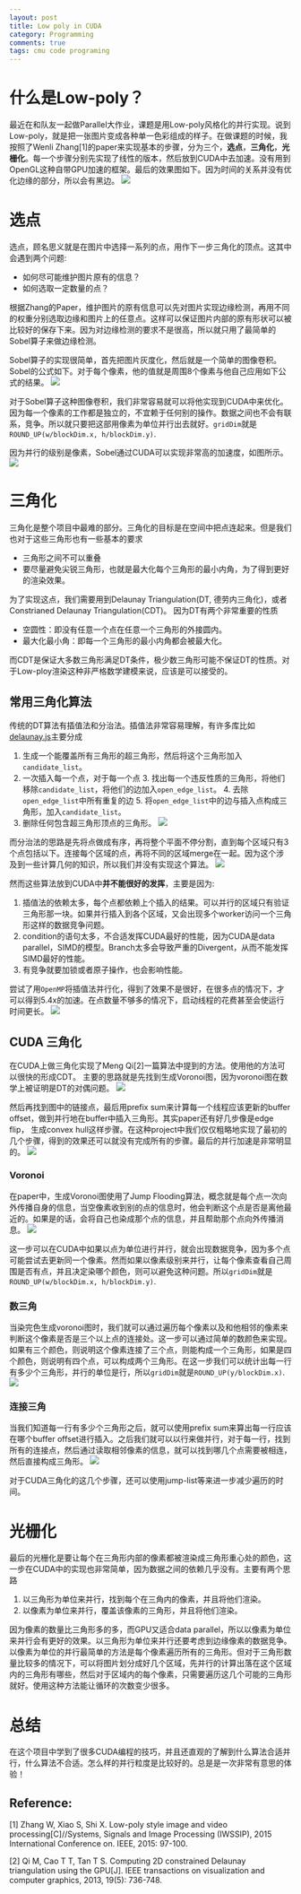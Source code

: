 ```yaml
---
layout: post
title: Low poly in CUDA
category: Programming
comments: true
tags: cmu code programing
---
```

# 什么是Low-poly？
最近在和队友一起做Parallel大作业，课题是用Low-poly风格化的并行实现。说到Low-poly，就是把一张图片变成各种单一色彩组成的样子。在做课题的时候，我按照了Wenli Zhang[1]的paper来实现基本的步骤，分为三个，**选点**，**三角化**，**光栅化**。每一个步骤分别先实现了线性的版本，然后放到CUDA中去加速。没有用到OpenGL这种自带GPU加速的框架。最后的效果图如下。因为时间的关系并没有优化边缘的部分，所以会有黑边。
![]({{BASE_PATH}}/images/low_poly/result.png)
# 选点
选点，顾名思义就是在图片中选择一系列的点，用作下一步三角化的顶点。这其中会遇到两个问题:

* 如何尽可能维护图片原有的信息？
* 如何选取一定数量的点？

根据Zhang的Paper，维护图片的原有信息可以先对图片实现边缘检测，再用不同的权重分别选取边缘和图片上的任意点。这样可以保证图片内部的原有形状可以被比较好的保存下来。因为对边缘检测的要求不是很高，所以就只用了最简单的Sobel算子来做边缘检测。

Sobel算子的实现很简单，首先把图片灰度化，然后就是一个简单的图像卷积。Sobel的公式如下。对于每个像素，他的值就是周围8个像素与他自己应用如下公式的结果。
![]({{BASE_PATH}}/images/low_poly/soble.png)

对于Sobel算子这种图像卷积，我们非常容易就可以将他实现到CUDA中来优化。因为每一个像素的工作都是独立的，不宜赖于任何别的操作。数据之间也不会有联系，竞争。所以就只要把这部用像素为单位并行出去就好。`gridDim`就是`ROUND_UP(w/blockDim.x, h/blockDim.y)`.

因为并行的级别是像素，Sobel通过CUDA可以实现非常高的加速度，如图所示。
![]({{BASE_PATH}}/images/low_poly/soble_result.png)


# 三角化
三角化是整个项目中最难的部分。三角化的目标是在空间中把点连起来。但是我们也对于这些三角形也有一些基本的要求

* 三角形之间不可以重叠
* 要尽量避免尖锐三角形，也就是最大化每个三角形的最小内角，为了得到更好的渲染效果。

为了实现这点，我们需要用到Delaunay Triangulation(DT, 德劳内三角化)，或者 Constrianed Delaunay Triangulation(CDT)。 因为DT有两个非常重要的性质

* 空圆性：即没有任意一个点在任意一个三角形的外接圆内。
* 最大化最小角：即每一个三角形的最小内角都会被最大化。

而CDT是保证大多数三角形满足DT条件，极少数三角形可能不保证DT的性质。对于Low-ploy渲染这种非严格数学建模来说，应该是可以接受的。

## 常用三角化算法
传统的DT算法有插值法和分治法。插值法非常容易理解，有许多库比如[delaunay.js](https://github.com/ironwallaby/delaunay)主要分成

1. 生成一个能覆盖所有三角形的超三角形，然后将这个三角形加入`candidate_list`。
2. 一次插入每一个点，对于每一个点
	3. 找出每一个违反性质的三角形，将他们移除`candidate_list`，将他们的边加入`open_edge_list`。
	4. 去除`open_edge_list`中所有重复的边
	5. 将`open_edge_list`中的边与插入点构成三角形，加入`candidate_list`。
6. 删除任何包含超三角形顶点的三角形。
![]({{BASE_PATH}}/images/low_poly/insertion.png)


而分治法的思路是先将点做成有序，再将整个平面不停分割，直到每个区域只有3个点包括以下。连接每个区域的点，再将不同的区域merge在一起。因为这个涉及到一些计算几何的知识，所以我们并没有实现这个算法。
![]({{BASE_PATH}}/images/low_poly/merge.png)


然而这些算法放到CUDA中**并不能很好的发挥**，主要是因为:

1. 插值法的依赖太多，每个点都依赖上个插入的结果。可以并行的区域只有验证三角形那一块。如果并行插入到各个区域，又会出现多个worker访问一个三角形这样的数据竞争问题。
2. condition的语句太多，不合适发挥CUDA最好的性能，因为CUDA是data parallel，SIMD的模型。Branch太多会导致严重的Divergent，从而不能发挥SIMD最好的性能。
3. 有竞争就要加锁或者原子操作，也会影响性能。

尝试了用`OpenMP`将插值法并行化，得到了效果不是很好，在很多点的情况下，才可以得到5.4x的加速。在点数量不够多的情况下，启动线程的花费甚至会使运行时间更长。
![]({{BASE_PATH}}/images/low_poly/openmp.png)


## CUDA 三角化
在CUDA上做三角化实现了Meng Qi[2]一篇算法中提到的方法。使用他的方法可以很快的形成CDT。 主要的思路就是先找到生成Voronoi图，因为voronoi图在数学上被证明是DT的对偶问题。
![]({{BASE_PATH}}/images/low_poly/voronoi.png)

然后再找到图中的链接点，最后用prefix sum来计算每一个线程应该更新的buffer offset，做到并行地在buffer中插入三角形。其实paper还有好几步像是edge flip， 生成convex hull这样步骤。在这种project中我们仅仅粗略地实现了最初的几个步骤，得到的效果还可以就没有完成所有的步骤。最后的并行加速是非常明显的。
![]({{BASE_PATH}}/images/low_poly/cudaspeed.png)


### Voronoi
在paper中，生成Voronoi图使用了Jump Flooding算法，概念就是每个点一次向外传播自身的信息，当空像素收到别的点的信息时，他会判断这个点是否是离他最近的。如果是的话，会将自己也染成那个点的信息，并且帮助那个点向外传播消息。
![]({{BASE_PATH}}/images/low_poly/kerneljfa.png)

这一步可以在CUDA中如果以点为单位进行并行，就会出现数据竞争，因为多个点可能尝试去更新同一个像素。然而如果以像素级别来并行，让每个像素查看自己周围是否有点，并且决定染哪个颜色，则可以避免这种问题。所以`gridDim`就是`ROUND_UP(w/blockDim.x, h/blockDim.y)`.

### 数三角
当染完色生成voronoi图时，我们就可以通过遍历每个像素以及和他相邻的像素来判断这个像素是否是三个以上点的连接处。这一步可以通过简单的数颜色来实现。如果有三个颜色，则说明这个像素连接了三个点，则能构成一个三角形，如果是四个颜色，则说明有四个点，可以构成两个三角形。在这一步我们可以统计出每一行有多少个三角形，并行的单位是行，所以`gridDim`就是`ROUND_UP(y/blockDim.x)`.
![]({{BASE_PATH}}/images/low_poly/count.png)

### 连接三角
当我们知道每一行有多少个三角形之后，就可以使用prefix sum来算出每一行应该在哪个buffer offset进行插入。之后我们就可以以行来做并行，对于每一行，找到所有的连接点，然后通过读取相邻像素的信息，就可以找到哪几个点需要被相连，然后直接构成三角形。
![]({{BASE_PATH}}/images/low_poly/prefsum.png)

对于CUDA三角化的这几个步骤，还可以使用jump-list等来进一步减少遍历的时间。

# 光栅化
最后的光栅化是要让每个在三角形内部的像素都被渲染成三角形重心处的颜色，这一步在CUDA中的实现也非常简单，因为数据之间的依赖几乎没有。主要有两个思路

1. 以三角形为单位来并行，找到每个在三角内的像素，并且将他们渲染。
2. 以像素为单位来并行，覆盖该像素的三角形，并且将他们渲染。

因为像素的数量比三角形多的多，而GPU又适合data parallel，所以以像素为单位来并行会有更好的效果。以三角形为单位来并行还要考虑到边缘像素的数据竞争。
以像素为单位的并行最简单的方法是每个像素遍历所有的三角形。但对于三角形数量比较多的情况下，可以将图片划分成好几个区域，先并行的计算出落在这个区域内的三角形有哪些，然后对于区域内的每个像素，只需要遍历这几个可能的三角形就好。使用这种方法能让循环的次数变少很多。

# 总结
在这个项目中学到了很多CUDA编程的技巧，并且还直观的了解到什么算法合适并行，什么算法不合适。怎么样的并行粒度是比较好的。总是是一次非常有意思的体验！

## Reference:

[1] Zhang W, Xiao S, Shi X. Low-poly style image and video processing[C]//Systems, Signals and Image Processing (IWSSIP), 2015 International Conference on. IEEE, 2015: 97-100.

[2] Qi M, Cao T T, Tan T S. Computing 2D constrained Delaunay triangulation using the GPU[J]. IEEE transactions on visualization and computer graphics, 2013, 19(5): 736-748.
